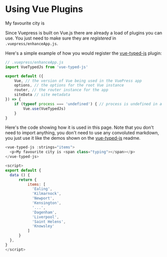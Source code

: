 # Using Vue Plugins

<vue-typed-js :strings="items">
  <p>My favourite city is <span class="typing"></span></p>
</vue-typed-js>

Since Vuepress is built on Vue.js there are already a load of plugins you can use. You just need to make sure they are _registered_ in `.vuepress/enhanceApp.js`.

Here's a simple example of how you would register the [vue-typed-js](https://github.com/Orlandster1998/vue-typed-js) plugin:

```js
// .vuepress/enhanceApp.js
import VueTypedJs from 'vue-typed-js'

export default ({
    Vue, // the version of Vue being used in the VuePress app
    options, // the options for the root Vue instance
    router, // the router instance for the app
    siteData // site metadata
}) => {
    if (typeof process === 'undefined') { // process is undefined in a browser         
        Vue.use(VueTypedJs)
    }
}
```

Here's the code showing how it is used in this page. Note that you don't need to import anything, you don't need to use any convoluted markdown, you just use it like the demos shown on the [vue-typed-js](https://github.com/Orlandster1998/vue-typed-js) readme.

```js
<vue-typed-js :strings="items">
  <p>My favourite city is <span class="typing"></span></p>
</vue-typed-js>

<script>
export default {
  data () {
      return {
          items: [
            'Ealing',
            'Kilmarnock',
            'Newport',
            'Kensington',
            '...', 
            'Dagenham',
            'Liverpool',
            'Saint Helens',
            'Knowsley'
          ]
      }
  },
}
</script>
```

<script>
export default {
  data () {
      return {
          items: [
            'Ealing',
            'Kilmarnock',
            'Newport',
            'Kensington',
            'Hwlffordd',
            'Uxbridge',
            'Twickenham',
            'Plymouth',
            'Livingston',
            'Portsmouth',
            'Paisley',
            'Exeter',
            'Widnes',
            'Stretford',
            'Stornoway',
            'Manchester',
            'Inverness',
            'Morden',
            'London',
            'Ilford',
            'Poplar',
            'Salford',
            'Derby',
            'Mold',
            'Worcester',
            'Rochester',
            'Chichester',
            'East Ham',
            'Oakham',
            'Gloucester',
            'Wrecsam',
            'Wolverhampton',
            'Llangefni',
            'Hove',
            'Brighton',
            'Doncaster',
            'Shrewsbury',
            'Glasgow',
            'Camden Town',
            'Cardiff',
            'Bexleyheath',
            'Dover',
            'Bury',
            'Greenock',
            'Middlesbrough',
            'Scarborough',
            'Merthyr Tudful',
            'Taunton',
            'York',
            'Port Talbot',
            'Dagenham',
            'Liverpool',
            'Saint Helens',
            'Knowsley'
            ]
      }
  },
}
</script>